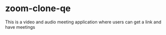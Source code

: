 # zoom-clone-qe
This is a video and audio meeting application where users can get a link and have meetings
